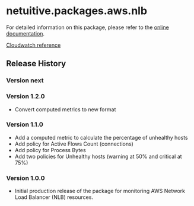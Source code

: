 # netuitive.packages.aws.nlb

For detailed information on this package, please refer to the [online documentation](https://help.netuitive.com/Content/Integrations/aws.htm).

[Cloudwatch reference](https://docs.aws.amazon.com/elasticloadbalancing/latest/network/load-balancer-cloudwatch-metrics.html)

## Release History

### Version next

### Version 1.2.0

* Convert computed metrics to new format

### Version 1.1.0

* Add a computed metric to calculate the percentage of unhealthy hosts
* Add policy for Active Flows Count (connections)
* Add policy for Process Bytes
* Add two policies for Unhealthy hosts (warning at 50% and critical at 75%)

### Version 1.0.0

* Initial production release of the package for monitoring AWS Network Load Balancer (NLB) resources.
